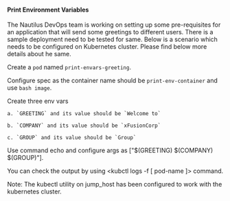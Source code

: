 #### Print Environment Variables

The Nautilus DevOps team is working on setting up some pre-requisites for an application that will send some greetings to different users. There is a sample deployment need to be tested for same. Below is a scenario which needs to be configured on Kubernetes cluster. Please find below more details about he same.

Create a `pod` named `print-envars-greeting`.

Configure spec as the container name should be `print-env-container` and use `bash image`.

Create three env vars

    a. `GREETING` and its value should be `Welcome to`

    b. `COMPANY` and its value should be `xFusionCorp`

    c. `GROUP` and its value should be `Group`

Use command echo and configure args as ["$(GREETING) $(COMPANY) $(GROUP)"].

You can check the output by using <kubctl logs -f [ pod-name ]> command.

Note: The kubectl utility on jump_host has been configured to work with the kubernetes cluster.

